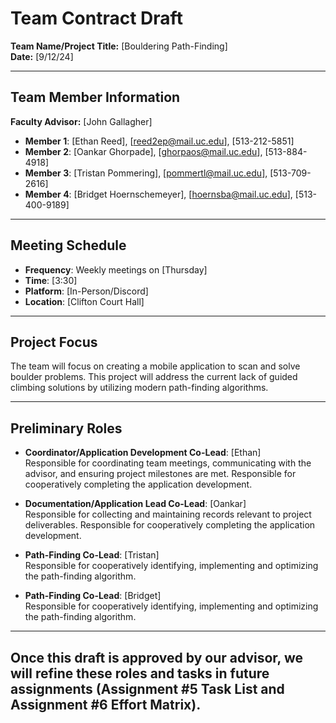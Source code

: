 
# Team Contract Draft

**Team Name/Project Title:** [Bouldering Path-Finding]  
**Date:** [9/12/24]

---

## Team Member Information
**Faculty Advisor:** [John Gallagher]  
- **Member 1**: [Ethan Reed], [reed2ep@mail.uc.edu], [513-212-5851]  
- **Member 2**: [Oankar Ghorpade], [ghorpaos@mail.uc.edu], [513-884-4918]  
- **Member 3**: [Tristan Pommering], [pommertl@mail.uc.edu], [513-709-2616]  
- **Member 4**: [Bridget Hoernschemeyer], [hoernsba@mail.uc.edu], [513-400-9189]

---

## Meeting Schedule

- **Frequency**: Weekly meetings on [Thursday]
- **Time**: [3:30]  
- **Platform**: [In-Person/Discord]  
- **Location**: [Clifton Court Hall]

---

## Project Focus

The team will focus on creating a mobile application to scan and solve boulder problems. This project will address the current lack of guided climbing solutions by utilizing modern path-finding algorithms.

---

## Preliminary Roles

- **Coordinator/Application Development Co-Lead**: [Ethan]  
  Responsible for coordinating team meetings, communicating with the advisor, and ensuring project milestones are met. Responsible for cooperatively completing the application development.

- **Documentation/Application Lead Co-Lead**: [Oankar]  
  Responsible for collecting and maintaining records relevant to project deliverables. Responsible for cooperatively completing the application development.

- **Path-Finding Co-Lead**: [Tristan]  
  Responsible for cooperatively identifying, implementing and optimizing the path-finding algorithm.

- **Path-Finding Co-Lead**: [Bridget]  
  Responsible for cooperatively identifying, implementing and optimizing the path-finding algorithm.

---
Once this draft is approved by our advisor, we will refine these roles and tasks in future assignments (Assignment #5 Task List and Assignment #6 Effort Matrix).
---

